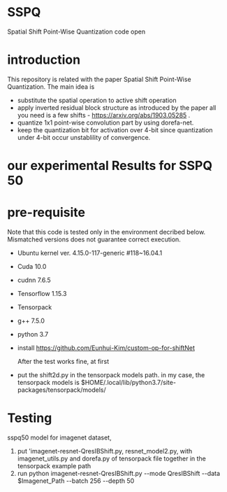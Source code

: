 # SSPQ
Spatial Shift Point-Wise Quantization code open

# introduction
This repository is related with the paper Spatial Shift Point-Wise Quantization.
The main idea is
 - substitute the spatial operation to active shift operation
 - apply inverted residual block structure as introduced by the paper all you need is a few shifts - https://arxiv.org/abs/1903.05285 .
 - quantize 1x1 point-wise convolution part by using dorefa-net.
 - keep the quantization bit for activation over 4-bit since quantization under 4-bit occur unstablility of convergence.
 
# our experimental Results for SSPQ 50 

 
# pre-requisite
Note that this code is tested only in the environment decribed below. Mismatched versions does not guarantee correct execution.

 - Ubuntu kernel ver. 4.15.0-117-generic #118~16.04.1
 - Cuda 10.0
 - cudnn 7.6.5
 - Tensorflow 1.15.3
 - Tensorpack 
 - g++ 7.5.0
 - python 3.7
 - install https://github.com/Eunhui-Kim/custom-op-for-shiftNet
   
   After the test works fine, at first 
   
 - put the shift2d.py in the tensorpack models path.
   in my case, the tensorpack models is
   $HOME/.local/lib/python3.7/site-packages/tensorpack/models/

# Testing
  sspq50 model for imagenet dataset, 
  1) put 'imagenet-resnet-QresIBShift.py, resnet_model2.py, with imagenet_utils.py and dorefa.py of tensorpack file together in the tensorpack example path
  2) run
  python imagenet-resnet-QresIBShift.py --mode QresIBShift --data $Imagenet_Path --batch 256 --depth 50    
   
  

